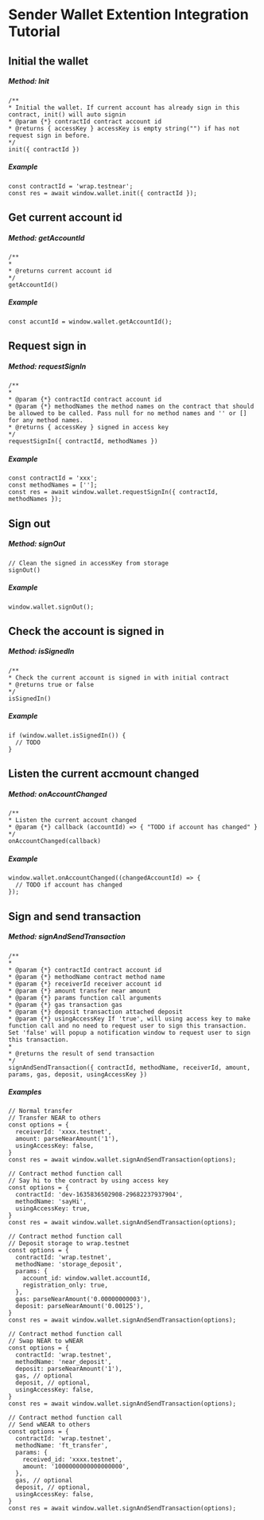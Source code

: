# Sender Wallet Extention Integration Tutorial

## Initial the wallet

##### Method: Init

```
/**
* Initial the wallet. If current account has already sign in this contract, init() will auto signin
* @param {*} contractId contract account id
* @returns { accessKey } accessKey is empty string("") if has not request sign in before.
*/
init({ contractId })
```

##### Example

```
const contractId = 'wrap.testnear';
const res = await window.wallet.init({ contractId });
```

## Get current account id

##### Method: getAccountId

```
/**
* 
* @returns current account id
*/
getAccountId()
```

##### Example

```
const accuntId = window.wallet.getAccountId();
```

## Request sign in

##### Method: requestSignIn

```
/**
* 
* @param {*} contractId contract account id
* @param {*} methodNames the method names on the contract that should be allowed to be called. Pass null for no method names and '' or [] for any method names.
* @returns { accessKey } signed in access key
*/
requestSignIn({ contractId, methodNames })
```

##### Example

```
const contractId = 'xxx';
const methodNames = [''];
const res = await window.wallet.requestSignIn({ contractId, methodNames });
```

## Sign out

##### Method: signOut

```
// Clean the signed in accessKey from storage
signOut()
```

##### Example

```
window.wallet.signOut();
```

## Check the account is signed in

##### Method: isSignedIn

```
/**
* Check the current account is signed in with initial contract
* @returns true or false
*/
isSignedIn()
```

##### Example

```
if (window.wallet.isSignedIn()) {
  // TODO
}
```

## Listen the current accmount changed

##### Method: onAccountChanged

```
/**
* Listen the current account changed
* @param {*} callback (accountId) => { "TODO if account has changed" }
*/
onAccountChanged(callback)
```

##### Example

```
window.wallet.onAccountChanged((changedAccountId) => {
  // TODO if account has changed
});
```

## Sign and send transaction

##### Method: signAndSendTransaction

```
/**
* 
* @param {*} contractId contract account id
* @param {*} methodName contract method name
* @param {*} receiverId receiver account id
* @param {*} amount transfer near amount
* @param {*} params function call arguments
* @param {*} gas transaction gas
* @param {*} deposit transaction attached deposit
* @param {*} usingAccessKey If 'true', will using access key to make function call and no need to request user to sign this transaction. Set 'false' will popup a notification window to request user to sign this transaction.
* 
* @returns the result of send transaction
*/
signAndSendTransaction({ contractId, methodName, receiverId, amount, params, gas, deposit, usingAccessKey })
```

##### Examples
```
// Normal transfer
// Transfer NEAR to others
const options = {
  receiverId: 'xxxx.testnet',
  amount: parseNearAmount('1'),
  usingAccessKey: false,
}
const res = await window.wallet.signAndSendTransaction(options);
```

```
// Contract method function call
// Say hi to the contract by using access key
const options = {
  contractId: 'dev-1635836502908-29682237937904',
  methodName: 'sayHi',
  usingAccessKey: true,
}
const res = await window.wallet.signAndSendTransaction(options);
```

```
// Contract method function call
// Deposit storage to wrap.testnet
const options = {
  contractId: 'wrap.testnet',
  methodName: 'storage_deposit',
  params: {
    account_id: window.wallet.accountId,
    registration_only: true,
  },
  gas: parseNearAmount('0.00000000003'),
  deposit: parseNearAmount('0.00125'),
}
const res = await window.wallet.signAndSendTransaction(options);
```


```
// Contract method function call
// Swap NEAR to wNEAR
const options = {
  contractId: 'wrap.testnet',
  methodName: 'near_deposit',
  deposit: parseNearAmount('1'),
  gas, // optional
  deposit, // optional,
  usingAccessKey: false,
}
const res = await window.wallet.signAndSendTransaction(options);
```

```
// Contract method function call
// Send wNEAR to others
const options = {
  contractId: 'wrap.testnet',
  methodName: 'ft_transfer',
  params: {
    received_id: 'xxxx.testnet',
    amount: '1000000000000000000',
  },
  gas, // optional
  deposit, // optional,
  usingAccessKey: false,
}
const res = await window.wallet.signAndSendTransaction(options);
```